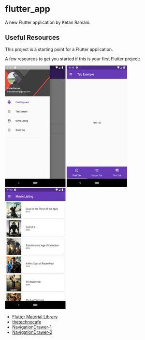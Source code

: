 # flutter_app

A new Flutter application by Ketan Ramani.

## Useful Resources

This project is a starting point for a Flutter application.

A few resources to get you started if this is your first Flutter project:

<img src="https://github.com/iamketanramani/flutter_app/blob/master/screenshots/navigation_drawer.png" width="200" height="400" />
<img src="https://github.com/iamketanramani/flutter_app/blob/master/screenshots/tab.png" width="200" height="400" />
<img src="https://github.com/iamketanramani/flutter_app/blob/master/screenshots/http_get.png" width="200" height="400" />

- [Flutter Material Library](https://api.flutter.dev/flutter/material/material-library.html)
- [thetechnocafe](http://thetechnocafe.com/category/flutter/)
- [NavigationDrawer-1](https://android-pratap.blogspot.com/)
- [NavigationDrawer-2](https://medium.com/@kashifmin/flutter-setting-up-a-navigation-drawer-with-multiple-fragments-widgets-1914fda3c8a8)